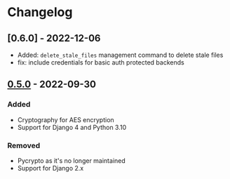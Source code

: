# Changelog

## [0.6.0] - 2022-12-06

- Added: `delete_stale_files` management command to delete stale files
- fix: include credentials for basic auth protected backends

## [0.5.0] - 2022-09-30

### Added

- Cryptography for AES encryption
- Support for Django 4 and Python 3.10

### Removed

- Pycrypto as it's no longer maintained
- Support for Django 2.x

[0.5.0]: https://github.com/vicktornl/django-secret-sharing/compare/0.4.0...0.5.0

